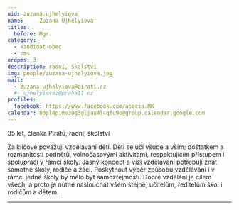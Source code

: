 ```yaml
---
uid: zuzana.ujhelyiova
name:     Zuzana Ujhelyiová
titles:
  before: Mgr. 
category:
  - kandidat-obec
  - pms  
ordpms: 3
description: radní, školství
img: people/zuzana-ujhelyiova.jpg
mail:
  - zuzana.ujhelyiova@pirati.cz
  #- ujhelyiovaz@praha11.cz
profiles:
  facebook: https://www.facebook.com/acacia.MK
calendar: 80pl8p1mv39g3gljau4l4qfu9o@group.calendar.google.com
---
```


35 let, členka Pirátů, radní, školství

Za klíčové považuji vzdělávání dětí. Děti se učí všude a vším; dostatkem a rozmanitostí podnětů, volnočasovými aktivitami, respektujícím přístupem i spoluprací v rámci školy. Jasný koncept a vizi vzdělávání potřebují znát samotné školy, rodiče a žáci. Poskytnout výběr způsobu vzdělávání i v rámci jedné školy by mělo být samozřejmostí. Dobré vzdělání je cílem všech, a proto je nutné naslouchat všem stejně; učitelům, ředitelům škol i rodičům a dětem.

---
